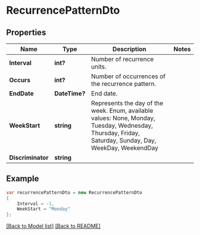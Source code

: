 # RecurrencePatternDto
## Properties
Name | Type | Description | Notes
------------ | ------------- | ------------- | -------------
**Interval** | **int?** | Number of recurrence units.              | 
**Occurs** | **int?** | Number of occurrences of the recurrence pattern.              | 
**EndDate** | **DateTime?** | End date.              | 
**WeekStart** | **string** | Represents the day of the week. Enum, available values: None, Monday, Tuesday, Wednesday, Thursday, Friday, Saturday, Sunday, Day, WeekDay, WeekendDay | 
**Discriminator** | **string** |  | 


## Example
```csharp
var recurrencePatternDto = new RecurrencePatternDto
{
    Interval = -1,
    WeekStart = "Monday"
};
```

[[Back to Model list]](Models.md) [[Back to README]](README.md)


